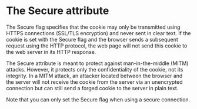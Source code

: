 #  The Secure attribute

The Secure flag specifies that the cookie may only be transmitted using HTTPS connections (SSL/TLS encryption) and never sent in clear text. If the cookie is set with the Secure flag and the browser sends a subsequent request using the HTTP protocol, the web page will not send this cookie to the web server in its HTTP response.

The Secure attribute is meant to protect against man-in-the-middle (MITM) attacks. However, it protects only the confidentiality of the cookie, not its integrity. In a MITM attack, an attacker located between the browser and the server will not receive the cookie from the server via an unencrypted connection but can still send a forged cookie to the server in plain text.

Note that you can only set the Secure flag when using a secure connection.
